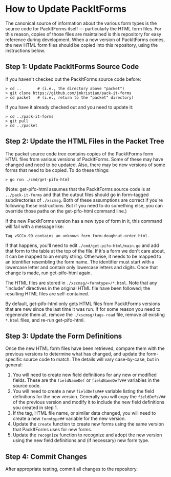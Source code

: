 # How to Update PackItForms

The canonical source of information about the various form types is the source
code for PackItForms itself — particularly the HTML form files.  For this
reason, copies of those files are maintained is this repository for easy
reference during development.  When a new version of PackItForms comes, the new
HTML form files should be copied into this repository, using the instructions
below.

## Step 1:  Update PackItForms Source Code

If you haven't checked out the PackItForms source code before:

    > cd ..       # (i.e., the directory above "packet")
    > git clone https://github.com/jmkristian/pack-it-forms
    > cd packet   # (i.e., return to the "packet" directory)

If you have it already checked out and you need to update it:

    > cd ../pack-it-forms
    > git pull
    > cd ../packet

## Step 2:  Update the HTML Files in the Packet Tree

The packet source code tree contains copies of the PackItForms form HTML files
from various versions of PackItForms.  Some of these may have changed and need
to be updated.  Also, there may be new versions of some forms that need to be
copied.  To do these things:

    > go run ./cmd/get-pifo-html

(Note:  get-pifo-html assumes that the PackItForms source code is at
`../pack-it-forms` and that the output files should go in form-tagged
subdirectories of `./xscmsg`.  Both of these assumptions are correct if you're
following these instructions.  But if you need to do something else, you can
override those paths on the get-pifo-html command line.)

If the new PackItForms version has a new type of form in it, this command will
fail with a message like:

    Tag vSCCo.99 contains an unknown form form-doughnut-order.html.

If that happens, you'll need to edit `./cmd/get-pifo-html/main.go` and add that
form to the table at the top of the file.  If it's a form we don't care about,
it can be mapped to an empty string.  Otherwise, it needs to be mapped to an
identifier resembling the form name.  The identifier must start with a lowercase
letter and contain only lowercase letters and digits.  Once that change is made,
run get-pifo-html again.

The HTML files are stored in `./xscmsg/«formtype»/*.html`.  Note that any
"include" directives in the original HTML file have been followed; the resulting
HTML files are self-contained.

By default, get-pifo-html only gets HTML files from PackItForms versions that
are new since the last time it was run.  If for some reason you need to
regenerate them all, remove the `./xscmsg/tags-read` file, remove all existing
`*.html` files, and re-run get-pifo-html.

## Step 3:  Update the Form Definitions

Once the new HTML form files have been retrieved, compare them with the previous
versions to determine what has changed, and update the form-specific source code
to match.  The details will vary case-by-case, but in general:

1. You will need to create new field definitions for any new or modified fields.
   These are the `fieldNameDef` or `fieldNameDefV##` variables in the source
   code.
2. You will need to create a new `fieldDefsV##` variable listing the field
   definitions for the new version.  Generally you will copy the `fieldDefsV##`
   of the previous version and modify it to include the new field definitions
   you created in step 1.
3. If the tag, HTML file name, or similar data changed, you will need to create
   a new `formtype##` variable for the new version.
4. Update the `create` function to create new forms using the same version that
   PackItForms uses for new forms.
5. Update the `recognize` function to recognize and adopt the new version using
   the new field definitions and (if necessary) new form type.

## Step 4:  Commit Changes

After appropriate testing, commit all changes to the repository.
